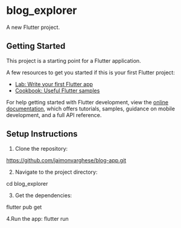 # blog_explorer

A new Flutter project.

## Getting Started

This project is a starting point for a Flutter application.

A few resources to get you started if this is your first Flutter project:

- [Lab: Write your first Flutter app](https://docs.flutter.dev/get-started/codelab)
- [Cookbook: Useful Flutter samples](https://docs.flutter.dev/cookbook)

For help getting started with Flutter development, view the
[online documentation](https://docs.flutter.dev/), which offers tutorials,
samples, guidance on mobile development, and a full API reference.

## Setup Instructions

1. Clone the repository:

  https://github.com/jaimonvarghese/blog-app.git

2. Navigate to the project directory:

  cd blog_explorer

3. Get the dependencies:

  flutter pub get

4.Run the app:
  flutter run

